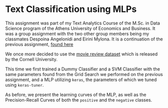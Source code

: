 # Text Classification using MLPs

This assignment was part of my Text Analytics Course of the M.Sc. in Data Science program of the Athens University of 
Economics and Business. It was a group assignment with the two other group members being my classmates Despoina Angelonidi
and Eirini Mylona. It is a continuation of the previous assignment, [found here](https://github.com/DimitrisKoutsianos/Text-Classification-With-Traditional-ML-Models)

We once more decided to use the [movie review dataset](https://www.cs.cornell.edu/people/pabo/movie-review-data/) which is released 
by the Cornell University.

This time we first trained a Dummy Classifier and a SVM Classifier with the same parameters found from the Grid Search we performed
on the previous assignment, and a MLP utilizing `keras`, the parameters of which we tuned using `keras-tuner`.

As before, we present the learning curves of the MLP, as well as the Precision-Recall Curves of both the `positive` and the `negative` classes.
